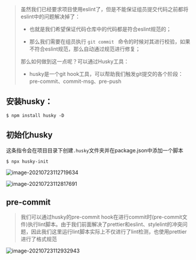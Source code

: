 > 虽然我们已经要求项目使用eslint了，但是不能保证组员提交代码之前都将eslint中的问题解决掉了：
>
> * 也就是我们希望保证代码仓库中的代码都是符合eslint规范的；
>
> * 那么我们需要在组员执行 `git commit ` 命令的时候对其进行校验，如果不符合eslint规范，那么自动通过规范进行修复；
>
> 那么如何做到这一点呢？可以通过Husky工具：
>
> * husky是一个git hook工具，可以帮助我们触发git提交的各个阶段：pre-commit、commit-msg、pre-push

## 安装husky：

``` shell
$ npm install husky -D
```

## 初始化husky

这条指令会在项目目录下创建`.husky`文件夹并在package.json中添加一个脚本

``` shell
$ npx husky-init
```

![image-20210723112719634](https://cdn.jsdelivr.net/gh/ilmangoi/imgRepo@main/img/008i3skNgy1gsqq16zo75j307703mt8m.jpg)

![image-20210723112817691](https://cdn.jsdelivr.net/gh/ilmangoi/imgRepo@main/img/008i3skNgy1gsqq26phpxj30dj06fgm3.jpg)

## pre-commit

> 我们可以通过husky的pre-commit hook在进行commit时(pre-commit文件)执行lint脚本。由于我们前面解决了prettier和eslint、stylelint的冲突问题，因此我们这里运行lint脚本实际上不仅进行了lint检测，也使用prettier进行了格式规范

![image-20210723112932943](https://cdn.jsdelivr.net/gh/ilmangoi/imgRepo@main/img/Snipaste_2022-06-19_17-26-28.png)

